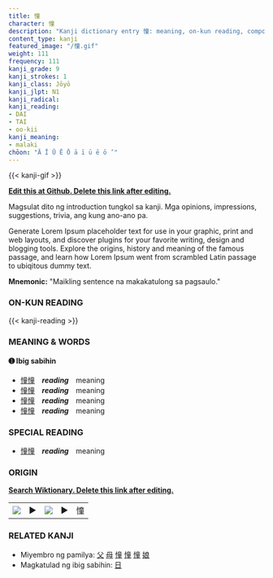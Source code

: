 ```yaml
---
title: 憧
character: 憧
description: "Kanji dictionary entry 憧: meaning, on-kun reading, compounds, origin, related kanji"
content_type: kanji
featured_image: "/憧.gif"
weight: 111
frequency: 111
kanji_grade: 9
kanji_strokes: 1
kanji_class: Jōyō
kanji_jlpt: N1
kanji_radical: 
kanji_reading: 
- DAI
- TAI
- oo-kii
kanji_meaning:
- malaki
chōon: "Ā Ī Ū Ē Ō ā ī ū ē ō ’"
---
```

[//]: # (Don't edit the line below. Kanji animated GIF code is automatically generated.)
{{< kanji-gif >}}

[//]: # (Edit below this line.)

**[Edit this at Github. Delete this link after editing.](https://github.com/tim0g/tim/tree/main/content/kanji/憧/index.md)**

Magsulat dito ng introduction tungkol sa kanji. Mga opinions, impressions, suggestions, trivia, ang kung ano-ano pa.

Generate Lorem Ipsum placeholder text for use in your graphic, print and web layouts, and discover plugins for your favorite writing, design and blogging tools. Explore the origins, history and meaning of the famous passage, and learn how Lorem Ipsum went from scrambled Latin passage to ubiqitous dummy text.
 
**Mnemonic:** "Maikling sentence na makakatulong sa pagsaulo."

### ON-KUN READING

[//]: # (Don't edit the line below. ON-KUN READING code is automatically generated.)
{{< kanji-reading >}}

### MEANING & WORDS

#### ➊ **Ibig sabihin**
  - [憧](../憧)[憧](../憧)　***reading***　meaning
  - [憧](../憧)[憧](../憧)　***reading***　meaning
  - [憧](../憧)[憧](../憧)　***reading***　meaning
  - [憧](../憧)[憧](../憧)　***reading***　meaning

### SPECIAL READING
  - [憧](../憧)[憧](../憧)　***reading***　meaning

### ORIGIN

**[Search Wiktionary. Delete this link after editing.](https://wiktionary.org/wiki/憧)**
<table class="kanji-table"><tr><td>
<img src="60px-憧-bronze.svg.png">
</td><td>▶</td><td>
<img src="60px-憧-oracle.svg.png">
</td><td>▶</td>
<td class="kanji-origin">憧</td>
</tr></table>

### RELATED KANJI
- Miyembro ng pamilya: [父](../父) [母](../母) [憧](../憧) [憧](../憧) [憧](../憧) [娘](../娘)
- Magkatulad ng ibig sabihin: [日](../日)

